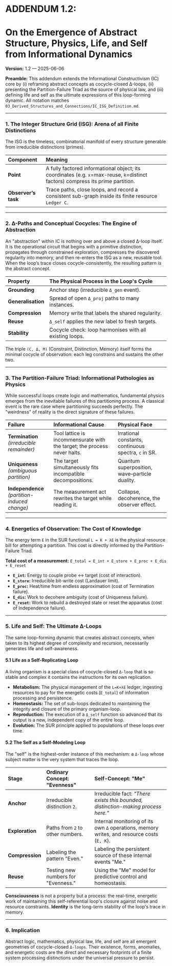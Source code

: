 # ADDENDUM 1.2:
# On the Emergence of Abstract Structure, Physics, Life, and Self from Informational Dynamics

**Version:** 1.2 — 2025-06-06

**Preamble:** This addendum extends the Informational Constructivism (IC) core by (i) reframing abstract concepts as cocycle-closed Δ-loops, (ii) presenting the Partition-Failure Triad as the source of physical law, and (iii) defining life and self as the ultimate expressions of this loop-forming dynamic. All notation matches `03_Derived_Structures_and_Connections/IC_ISG_Definition.md`.

---

### 1. The Integer Structure Grid (ISG): Arena of all Finite Distinctions

The ISG is the timeless, combinatorial manifold of every structure generable from irreducible distinctions (primes).

| Component | Meaning |
| :--- | :--- |
| **Point** | A fully factored informational object; its coordinates (e.g. `x`=max-reuse, `k`=distinct factors) compress its prime partition. |
| **Observer’s task** | Trace paths, close loops, and record a consistent sub-graph inside its finite resource `Ledger C`. |

---

### 2. Δ-Paths and Conceptual Cocycles: The Engine of Abstraction

An "abstraction" within IC is nothing over and above a closed Δ-loop itself. It is the operational circuit that begins with a primitive distinction, propagates through constrained exploration, compresses the discovered regularity into memory, and then re-enters the ISG as a new, reusable tool. When the loop’s trace closes cocycle-consistently, the resulting pattern *is* the abstract concept.

| Property | The Physical Process in the Loop's Cycle |
| :--- | :--- |
| **Grounding** | Anchor step (irreducible `Δ_gen` event). |
| **Generalisation** | Spread of open `Δ_proj` paths to many instances. |
| **Compression** | Memory write that labels the shared regularity. |
| **Reuse** | `Δ_self` applies the new label to fresh targets. |
| **Stability** | Cocycle check: loop harmonises with all existing loops. |

The triple `(C, Δ, M)` (Constraint, Distinction, Memory) itself forms the minimal cocycle of observation: each leg constrains and sustains the other two.

---

### 3. The Partition-Failure Triad: Informational Pathologies as Physics

While successful loops create logic and mathematics, fundamental physics emerges from the inevitable failures of this partitioning process. A classical event is the rare case where partitioning succeeds perfectly. The "weirdness" of reality is the direct signature of these failures.

| Failure | Informational Cause | Physical Face |
| :--- | :--- | :--- |
| **Termination**<br>*(irreducible remainder)*| Tool lattice is incommensurate with the target; the process never halts. | Irrational constants, continuous spectra, `c` in SR. |
| **Uniqueness**<br>*(ambiguous partition)*| The target simultaneously fits incompatible decompositions. | Quantum superposition, wave–particle duality. |
| **Independence**<br>*(partition-induced change)*| The measurement act rewrites the target while reading it. | Collapse, decoherence, the observer effect. |

---

### 4. Energetics of Observation: The Cost of Knowledge

The energy term `E` in the SUR functional `L = K + λE` is the physical resource bill for attempting a partition. This cost is directly informed by the Partition-Failure Triad.

**Total cost of a measurement:** `E_total = E_int + E_store + E_proc + E_dis + E_reset`
-   **`E_int`:** Energy to couple probe ↔ target (cost of interaction).
-   **`E_store`:** Irreducible bit-write cost (Landauer limit).
-   **`E_proc`:** Heat/time from endless approximation (cost of Termination failure).
-   **`E_dis`:** Work to decohere ambiguity (cost of Uniqueness failure).
-   **`E_reset`:** Work to rebuild a destroyed state or reset the apparatus (cost of Independence failure).

---

### 5. Life and Self: The Ultimate Δ-Loops

The same loop-forming dynamic that creates abstract concepts, when taken to its highest degree of complexity and recursion, necessarily generates life and self-awareness.

#### 5.1 Life as a Self-Replicating Loop
A living organism is a special class of cocycle-closed `Δ-loop` that is so stable and complex it contains the instructions for its own replication.
-   **Metabolism:** The physical management of the `L=K+λE` ledger, ingesting resources to pay for the energetic costs (`E_total`) of information processing and persistence.
-   **Homeostasis:** The set of sub-loops dedicated to maintaining the integrity and closure of the primary organism-loop.
-   **Reproduction:** The execution of a `Δ_self` function so advanced that its output is a new, independent copy of the entire loop.
-   **Evolution:** The SUR principle applied to populations of these loops over time.

#### 5.2 The Self as a Self-Modeling Loop
The "self" is the highest-order instance of this mechanism: a `Δ-loop` whose subject matter is the very system that traces the loop.

| Stage | Ordinary Concept: "Evenness" | Self-Concept: "Me" |
| :--- | :--- | :--- |
| **Anchor** | Irreducible distinction `2`. | Irreducible fact: *"There exists this bounded, distinction-making process here."* |
| **Exploration** | Paths from `2` to other numbers. | Internal monitoring of its own `Δ` operations, memory writes, and resource costs (`E, K`). |
| **Compression**| Labeling the pattern "Even." | Labeling the persistent source of these internal events "Me." |
| **Reuse** | Testing new numbers for "Evenness." | Using the "Me" model for predictive control and homeostasis. |

**Consciousness** is not a property but a process: the real-time, energetic work of maintaining this self-referential loop's closure against noise and resource constraints. **Identity** is the long-term stability of the loop's trace in memory.

---

### 6. Implication

Abstract logic, mathematics, physical law, life, and self are all emergent geometries of cocycle-closed `Δ-loops`. Their existence, forms, anomalies, and energetic costs are the direct and necessary footprints of a finite system processing distinctions under the universal pressure to persist.

